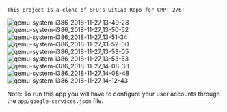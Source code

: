 ~~~~~~~~~~~~~~~~~~~~~~~~~~~~~~~~~~~~~~~~~~~~~~~~~~~~~~~~~~~
This project is a clone of SFU's GitLab Repo for CMPT 276!
~~~~~~~~~~~~~~~~~~~~~~~~~~~~~~~~~~~~~~~~~~~~~~~~~~~~~~~~~~~

![qemu-system-i386_2018-11-27_13-49-28](https://user-images.githubusercontent.com/23620004/49195945-ebd59d80-f33d-11e8-9aeb-d3289401e6ed.png)
![qemu-system-i386_2018-11-27_13-50-52](https://user-images.githubusercontent.com/23620004/49195946-ebd59d80-f33d-11e8-80a2-78889b768719.png)
![qemu-system-i386_2018-11-27_13-51-34](https://user-images.githubusercontent.com/23620004/49195947-ebd59d80-f33d-11e8-9d71-85301dbb2e30.png)
![qemu-system-i386_2018-11-27_13-52-00](https://user-images.githubusercontent.com/23620004/49195948-ebd59d80-f33d-11e8-97eb-65f9c77bec20.png)
![qemu-system-i386_2018-11-27_13-53-05](https://user-images.githubusercontent.com/23620004/49195949-ebd59d80-f33d-11e8-991a-1026a1ffdb3a.png)
![qemu-system-i386_2018-11-27_13-53-53](https://user-images.githubusercontent.com/23620004/49195950-ebd59d80-f33d-11e8-8fab-528c55dfe92e.png)
![qemu-system-i386_2018-11-27_14-08-38](https://user-images.githubusercontent.com/23620004/49195951-ebd59d80-f33d-11e8-9236-48b21d5885c1.png)
![qemu-system-i386_2018-11-27_14-08-48](https://user-images.githubusercontent.com/23620004/49195952-ec6e3400-f33d-11e8-9799-ab9b186dc997.png)
![qemu-system-i386_2018-11-27_14-12-43](https://user-images.githubusercontent.com/23620004/49195954-ec6e3400-f33d-11e8-9d03-84cdefed3bf3.png)

Note:
To run this app you will have to configure your user accounts through the `app/google-services.json` file.
